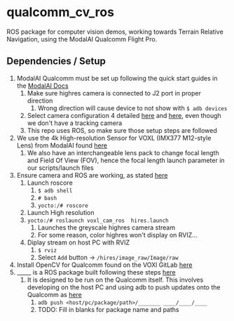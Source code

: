 # qualcomm_cv_ros
ROS package for computer vision demos, working towards Terrain Relative Navigation, using the ModalAI Qualcomm Flight Pro.


## Dependencies / Setup
1. ModalAI Qualcomm must be set up following the quick start guides in the [ModalAI Docs](https://docs.modalai.com/)
   1. Make sure highres camera is connected to J2 port in proper direction
      1. Wrong direction will cause device to not show with `$ adb devices`
   2. Select camera configuration 4 detailed [here](https://docs.modalai.com/configure-cameras/) and [here](https://docs.modalai.com/camera-connections/), even though we don't have a tracking camera
   3. This repo uses ROS, so make sure those setup steps are followed
2. We use the 4k High-resolution Sensor for VOXL (IMX377 M12-style Lens) from ModalAI found [here](https://www.modalai.com/products/4k-high-resolution-sensor-for-voxl-imx377-m12)
   1. We also have an interchangeable lens pack to change focal length and Field Of View (FOV), hence the focal length launch parameter in our scripts/launch files
3. Ensure camera and ROS are working, as stated [here](https://docs.modalai.com/voxl-cam-ros/)
   1. Launch roscore
      1. `$ adb shell`
      2. `# bash`
      3. `yocto:/# roscore`
   2. Launch High resolution 
   3. `yocto:/# roslaunch voxl_cam_ros  hires.launch`
      1. Launches the greyscale highres camera stream
      2. For some reason, color highres won't display on RVIZ...
   4. Diplay stream on host PC with RVIZ
      1. `$ rviz`
      2. Select `Add` button -> `/hires/image_raw/Image/raw`
4. Install OpenCV for Qualcomm found on the VOXl GitLab [here](https://gitlab.com/voxl-public/voxl-opencv-3-4-6)
5. _____ is a ROS package built following these steps [here](https://docs.modalai.com/build-ros-nodes-for-voxl/)
   1. It is designed to be run on the Qualcomm itself. This involves developing on the host PC and using adb to push updates onto the Qualcomm as [here](https://docs.modalai.com/setup-adb/)
      1. `adb push <host/pc/package/path>/_______ ____/____/____`
      2. TODO: Fill in blanks for package name and paths